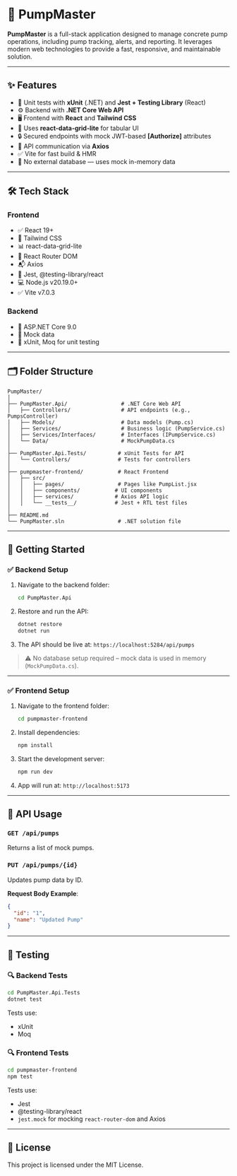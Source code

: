 # 🚀 PumpMaster

**PumpMaster** is a full-stack application designed to manage concrete pump operations, including pump tracking, alerts, and reporting. It leverages modern web technologies to provide a fast, responsive, and maintainable solution.

---

## ✨ Features

* 🧪 Unit tests with **xUnit** (.NET) and **Jest + Testing Library** (React)
* ⚙️ Backend with **.NET Core Web API**
* 🖥 Frontend with **React** and **Tailwind CSS**
* 🧩 Uses **react-data-grid-lite** for tabular UI
* 🔒 Secured endpoints with mock JWT-based **\[Authorize]** attributes
* 📡 API communication via **Axios**
* ✅ Vite for fast build & HMR
* 🧰 No external database — uses mock in-memory data

---

## 🛠 Tech Stack

### Frontend

* ✅ React 19+
* 🎨 Tailwind CSS
* 📊 react-data-grid-lite
* 🔁 React Router DOM
* 📬 Axios
* 🧪 Jest, @testing-library/react
* 💻 Node.js v20.19.0+
* ✅ Vite v7.0.3

### Backend

* 🔧 ASP.NET Core 9.0
* 🔄 Mock data
* 🧪 xUnit, Moq for unit testing

---

## 🗂 Folder Structure

```
PumpMaster/
│
├── PumpMaster.Api/                 # .NET Core Web API
│   ├── Controllers/                # API endpoints (e.g., PumpsController)
│   ├── Models/                     # Data models (Pump.cs)
│   ├── Services/                   # Business logic (PumpService.cs)
│   ├── Services/Interfaces/        # Interfaces (IPumpService.cs)
│   └── Data/                       # MockPumpData.cs
│
├── PumpMaster.Api.Tests/          # xUnit Tests for API
│   └── Controllers/               # Tests for controllers
│
├── pumpmaster-frontend/           # React Frontend
│   ├── src/
│   │   ├── pages/                 # Pages like PumpList.jsx
│   │   ├── components/           # UI components
│   │   ├── services/             # Axios API logic
│   │   └── __tests__/            # Jest + RTL test files
│
├── README.md
└── PumpMaster.sln                 # .NET solution file
```

---

## 🏁 Getting Started

### ✅ Backend Setup

1. Navigate to the backend folder:

   ```bash
   cd PumpMaster.Api
   ```

2. Restore and run the API:

   ```bash
   dotnet restore
   dotnet run
   ```

3. The API should be live at: `https://localhost:5284/api/pumps`

> ⚠️ No database setup required – mock data is used in memory (`MockPumpData.cs`).

---

### ✅ Frontend Setup

1. Navigate to the frontend folder:

   ```bash
   cd pumpmaster-frontend
   ```

2. Install dependencies:

   ```bash
   npm install
   ```

3. Start the development server:

   ```bash
   npm run dev
   ```

4. App will run at: `http://localhost:5173`

---

## 🔌 API Usage

### `GET /api/pumps`

Returns a list of mock pumps.

### `PUT /api/pumps/{id}`

Updates pump data by ID.

**Request Body Example**:

```json
{
  "id": "1",
  "name": "Updated Pump"
}
```

---

## 🧪 Testing

### 🔍 Backend Tests

```bash
cd PumpMaster.Api.Tests
dotnet test
```

Tests use:

* xUnit
* Moq

### 🔍 Frontend Tests

```bash
cd pumpmaster-frontend
npm test
```

Tests use:

* Jest
* @testing-library/react
* `jest.mock` for mocking `react-router-dom` and Axios

---

## 📄 License

This project is licensed under the MIT License.
